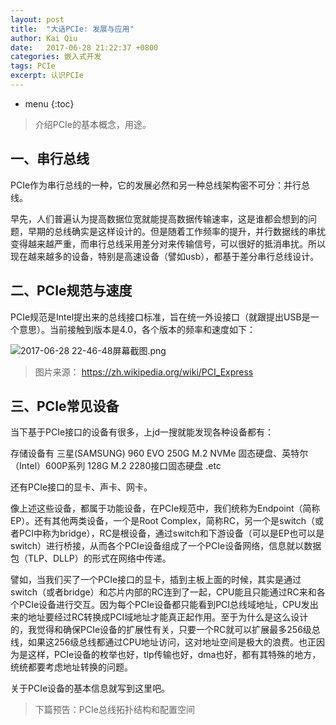 ```yaml
---
layout: post
title:  "大话PCIe: 发展与应用"
author: Kai Qiu
date:   2017-06-28 21:22:37 +0800
categories: 嵌入式开发
tags: PCIe
excerpt: 认识PCIe
---
```


* menu
{:toc}

> 介绍PCIe的基本概念，用途。

## 一、串行总线

PCIe作为串行总线的一种，它的发展必然和另一种总线架构密不可分：并行总线。

早先，人们普遍认为提高数据位宽就能提高数据传输速率，这是谁都会想到的问题，早期的总线确实是这样设计的。但是随着工作频率的提升，并行数据线的串扰变得越来越严重，而串行总线采用差分对来传输信号，可以很好的抵消串扰。所以现在越来越多的设备，特别是高速设备（譬如usb），都基于差分串行总线设计。

## 二、PCIe规范与速度

PCIe规范是Intel提出来的总线接口标准，旨在统一外设接口（就跟提出USB是一个意思）。当前接触到版本是4.0，各个版本的频率和速度如下：

![2017-06-28 22-46-48屏幕截图.png](https://ooo.0o0.ooo/2017/06/28/5953c1726bf5f.png)

> 图片来源： https://zh.wikipedia.org/wiki/PCI_Express

## 三、PCIe常见设备

当下基于PCIe接口的设备有很多，上jd一搜就能发现各种设备都有：

存储设备有 三星(SAMSUNG) 960 EVO 250G M.2 NVMe 固态硬盘、英特尔（Intel）600P系列 128G M.2 2280接口固态硬盘 .etc

还有PCIe接口的显卡、声卡、网卡。

像上述这些设备，都属于功能设备，在PCIe规范中，我们统称为Endpoint（简称EP）。还有其他两类设备，一个是Root Complex，简称RC，另一个是switch（或者PCI中称为bridge），RC是根设备，通过switch和下游设备（可以是EP也可以是switch）进行桥接，从而各个PCIe设备组成了一个PCIe设备网络，信息就以数据包（TLP、DLLP）的形式在网络中传递。

譬如，当我们买了一个PCIe接口的显卡，插到主板上面的时候，其实是通过switch（或者bridge）和芯片内部的RC连到了一起，CPU能且只能通过RC来和各个PCIe设备进行交互。因为每个PCIe设备都只能看到PCI总线域地址，CPU发出来的地址要经过RC转换成PCI域地址才能真正起作用。至于为什么是这么设计的，我觉得和确保PCIe设备的扩展性有关，只要一个RC就可以扩展最多256级总线，如果这256级总线都通过CPU地址访问，这对地址空间是极大的浪费。也正因为是这样，PCIe设备的枚举也好，tlp传输也好，dma也好，都有其特殊的地方，统统都要考虑地址转换的问题。

关于PCIe设备的基本信息就写到这里吧。

> 下篇预告：PCIe总线拓扑结构和配置空间
